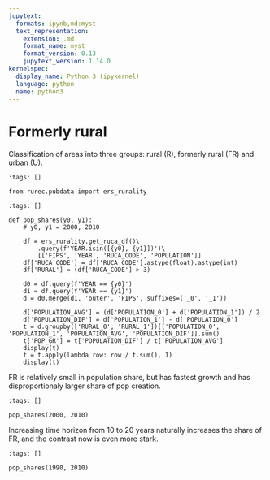 ```yaml
---
jupytext:
  formats: ipynb,md:myst
  text_representation:
    extension: .md
    format_name: myst
    format_version: 0.13
    jupytext_version: 1.14.0
kernelspec:
  display_name: Python 3 (ipykernel)
  language: python
  name: python3
---
```


# Formerly rural

Classification of areas into three groups: rural (R), formerly rural (FR) and urban (U).

```{code-cell} ipython3
:tags: []

from rurec.pubdata import ers_rurality
```

```{code-cell} ipython3
:tags: []

def pop_shares(y0, y1):
    # y0, y1 = 2000, 2010

    df = ers_rurality.get_ruca_df()\
        .query(f'YEAR.isin([{y0}, {y1}])')\
        [['FIPS', 'YEAR', 'RUCA_CODE', 'POPULATION']]
    df['RUCA_CODE'] = df['RUCA_CODE'].astype(float).astype(int)
    df['RURAL'] = (df['RUCA_CODE'] > 3)

    d0 = df.query(f'YEAR == {y0}')
    d1 = df.query(f'YEAR == {y1}')
    d = d0.merge(d1, 'outer', 'FIPS', suffixes=('_0', '_1'))

    d['POPULATION_AVG'] = (d['POPULATION_0'] + d['POPULATION_1']) / 2
    d['POPULATION_DIF'] = d['POPULATION_1'] - d['POPULATION_0']
    t = d.groupby(['RURAL_0', 'RURAL_1'])[['POPULATION_0', 'POPULATION_1', 'POPULATION_AVG', 'POPULATION_DIF']].sum()
    t['POP_GR'] = t['POPULATION_DIF'] / t['POPULATION_AVG']
    display(t)
    t = t.apply(lambda row: row / t.sum(), 1)
    display(t)
```

FR is relatively small in population share, but has fastest growth and has disproportionaly larger share of pop creation.

```{code-cell} ipython3
:tags: []

pop_shares(2000, 2010)
```

Increasing time horizon from 10 to 20 years naturally increases the share of FR, and the contrast now is even more stark.

```{code-cell} ipython3
:tags: []

pop_shares(1990, 2010)
```
